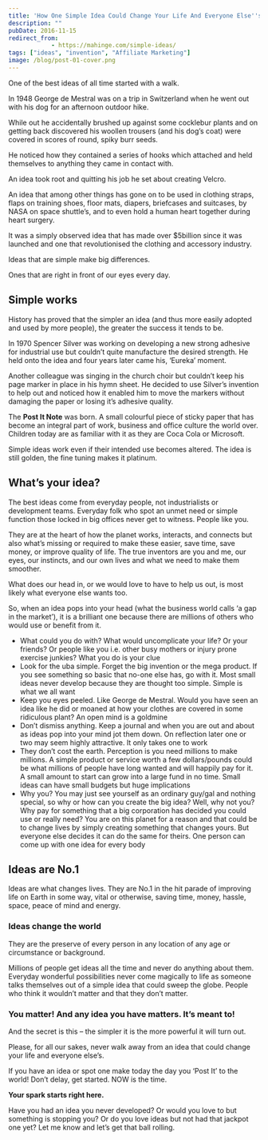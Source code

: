 ```yaml
---
title: 'How One Simple Idea Could Change Your Life And Everyone Else''s'
description: ""
pubDate: 2016-11-15
redirect_from:
            - https://mahinge.com/simple-ideas/
tags: ["ideas", "invention", "Affiliate Marketing"]
image: /blog/post-01-cover.png
---
```

One of the best ideas of all time started with a walk.

In 1948 George de Mestral was on a trip in Switzerland when he went out with his dog for an afternoon outdoor hike.

While out he accidentally brushed up against some cocklebur plants and on getting back discovered his woollen trousers (and his dog’s coat) were covered in scores of round, spiky burr seeds.

He noticed how they contained a series of hooks which attached and held themselves to anything they came in contact with.

An idea took root and quitting his job he set about creating Velcro.

An idea that among other things has gone on to be used in clothing straps, flaps on training shoes, floor mats, diapers, briefcases and suitcases, by NASA on space shuttle’s, and to even hold a human heart together during heart surgery.

It was a simply observed idea that has made over \$5billion since it was launched and one that revolutionised the clothing and accessory industry.

Ideas that are simple make big differences.

Ones that are right in front of our eyes every day.

## Simple works

History has proved that the simpler an idea (and thus more easily adopted and used by more people), the greater the success it tends to be.

In 1970 Spencer Silver was working on developing a new strong adhesive for industrial use but couldn’t quite manufacture the desired strength. He held onto the idea and four years later came his, ‘Eureka’ moment.

Another colleague was singing in the church choir but couldn’t keep his page marker in place in his hymn sheet. He decided to use Silver’s invention to help out and noticed how it enabled him to move the markers without damaging the paper or losing it’s adhesive quality.

The **Post It Note** was born. A small colourful piece of sticky paper that has become an integral part of work, business and office culture the world over. Children today are as familiar with it as they are Coca Cola or Microsoft.

Simple ideas work even if their intended use becomes altered. The idea is still golden, the fine tuning makes it platinum.

## What’s your idea?

The best ideas come from everyday people, not industrialists or development teams. Everyday folk who spot an unmet need or simple function those locked in big offices never get to witness. People like you.

They are at the heart of how the planet works, interacts, and connects but also what’s missing or required to make these easier, save time, save money, or improve quality of life. The true inventors are you and me, our eyes, our instincts, and our own lives and what we need to make them smoother.

What does our head in, or we would love to have to help us out, is most likely what everyone else wants too.

So, when an idea pops into your head (what the business world calls ‘a gap in the market’), it is a brilliant one because there are millions of others who would use or benefit from it.

- What could you do with? What would uncomplicate your life? Or your friends? Or people like you i.e. other busy mothers or injury prone exercise junkies? What you do is your clue
- Look for the uba simple. Forget the big invention or the mega product. If you see something so basic that no-one else has, go with it. Most small ideas never develop because they are thought too simple. Simple is what we all want
- Keep you eyes peeled. Like George de Mestral. Would you have seen an idea like he did or moaned at how your clothes are covered in some ridiculous plant? An open mind is a goldmine
- Don’t dismiss anything. Keep a journal and when you are out and about as ideas pop into your mind jot them down. On reflection later one or two may seem highly attractive. It only takes one to work
- They don’t cost the earth. Perception is you need millions to make millions. A simple product or service worth a few dollars/pounds could be what millions of people have long wanted and will happily pay for it. A small amount to start can grow into a large fund in no time. Small ideas can have small budgets but huge implications
- Why you? You may just see yourself as an ordinary guy/gal and nothing special, so why or how can you create the big idea? Well, why not you? Why pay for something that a big corporation has decided you could use or really need? You are on this planet for a reason and that could be to change lives by simply creating something that changes yours. But everyone else decides it can do the same for theirs. One person can come up with one idea for every body

## Ideas are No.1

Ideas are what changes lives. They are No.1 in the hit parade of improving life on Earth in some way, vital or otherwise, saving time, money, hassle, space, peace of mind and energy.

### Ideas change the world

They are the preserve of every person in any location of any age or circumstance or background.

Millions of people get ideas all the time and never do anything about them. Everyday wonderful possibilities never come magically to life as someone talks themselves out of a simple idea that could sweep the globe. People who think it wouldn’t matter and that they don’t matter.

### You matter! And any idea you have matters. It’s meant to!

And the secret is this – the simpler it is the more powerful it will turn out.

Please, for all our sakes, never walk away from an idea that could change your life and everyone else’s.

If you have an idea or spot one make today the day you ‘Post It’ to the world! Don’t delay, get started. NOW is the time.

**Your spark starts right here.**

Have you had an idea you never developed? Or would you love to but something is stopping you? Or do you love ideas but not had that jackpot one yet? Let me know and let’s get that ball rolling.
